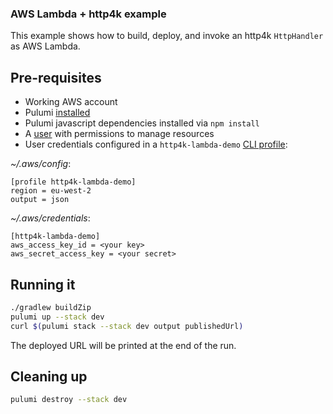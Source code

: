 ### AWS Lambda + http4k example

This example shows how to build, deploy, and invoke an http4k `HttpHandler` as AWS Lambda.

## Pre-requisites

* Working AWS account
* Pulumi [installed](https://www.pulumi.com/docs/get-started/install/)
* Pulumi javascript dependencies installed via `npm install`
* A [user](https://aws.amazon.com/iam/) with permissions to manage resources
* User credentials configured in a `http4k-lambda-demo` [CLI profile](https://docs.aws.amazon.com/cli/latest/userguide/cli-configure-profiles.html): 

*~/.aws/config*:

```
[profile http4k-lambda-demo]
region = eu-west-2
output = json
```
*~/.aws/credentials*:

```
[http4k-lambda-demo]
aws_access_key_id = <your key>
aws_secret_access_key = <your secret>
```

## Running it

```bash
./gradlew buildZip
pulumi up --stack dev
curl $(pulumi stack --stack dev output publishedUrl) 
```

The deployed URL will be printed at the end of the run.

## Cleaning up

```bash
pulumi destroy --stack dev
```
